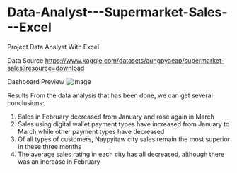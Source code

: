 # Data-Analyst---Supermarket-Sales---Excel
Project Data Analyst With Excel

Data Source https://www.kaggle.com/datasets/aungpyaeap/supermarket-sales?resource=download

Dashboard Preview 
![image](https://user-images.githubusercontent.com/80076948/185457566-037de3a3-c3ba-40dc-ba97-1d404c02d9ea.png)

Results
From the data analysis that has been done, we can get several conclusions:
1. Sales in February decreased from January and rose again in March
2. Sales using digital wallet payment types have increased from January to March while other payment types have decreased
3. Of all types of customers, Naypyitaw city sales remain the most superior in these three months
4. The average sales rating in each city has all decreased, although there was an increase in February
